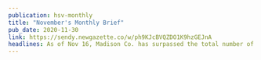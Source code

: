 ```yaml
---
publication: hsv-monthly
title: "November's Monthly Brief"
pub_date: 2020-11-30
link: https://sendy.newgazette.co/w/ph9KJcBVQZDO1K9hzGEJnA
headlines: As of Nov 16, Madison Co. has surpassed the total number of C-19 cases from October, showing a much faster rate of new cases this month - Gov. Kay Ivey extended the Safer at Home statewide C-19 emergency health order through Dec 11th - Tommy Tuberville won the AL race for the U.S. Senate - AL is set to receive $25 billion for projects and programs next year if the latest budget gets approved - Alabama Attorney General filed a lawsuit against Madison County claiming the removal of the Confederate monument was illegal - Jennie Robinson was elected president of the HSV city council in a 3-2 vote over former president Devyn Keith - HSV STEAM Works will be closing on Dec 19th due to a sustained impact on their operations from C-19 - The Madison Co. district attorney announced Wednesday that no charges would be filed against HSV police officers in the death of Alberto Rivas - Redstone Arsenal recently partnered with the AL Office of Apprenticeship to provide veterans’ first registered apprenticeship program - The FBI announced the construction of 9 buildings on Redstone Arsenal to create a college campus inspired design
---
```


